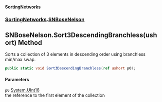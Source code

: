 #### [SortingNetworks](./index.md 'index')
### [SortingNetworks](./SortingNetworks.md 'SortingNetworks').[SNBoseNelson](./SortingNetworks-SNBoseNelson.md 'SortingNetworks.SNBoseNelson')
## SNBoseNelson.Sort3DescendingBranchless(ushort) Method
Sorts a collection of 3 elements in descending order using branchless min/max swap.  
```csharp
public static void Sort3DescendingBranchless(ref ushort p0);
```
#### Parameters
<a name='SortingNetworks-SNBoseNelson-Sort3DescendingBranchless(ushort)-p0'></a>
`p0` [System.UInt16](https://docs.microsoft.com/en-us/dotnet/api/System.UInt16 'System.UInt16')  
the reference to the first element of the collection  
  
